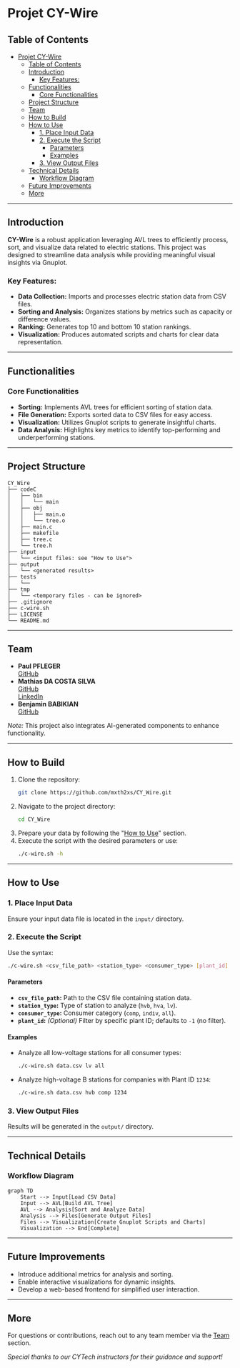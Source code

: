 # Projet CY-Wire  

## Table of Contents  
- [Projet CY-Wire](#projet-cy-wire)
  - [Table of Contents](#table-of-contents)
  - [Introduction](#introduction)
    - [Key Features:](#key-features)
  - [Functionalities](#functionalities)
    - [Core Functionalities](#core-functionalities)
  - [Project Structure](#project-structure)
  - [Team](#team)
  - [How to Build](#how-to-build)
  - [How to Use](#how-to-use)
    - [1. Place Input Data](#1-place-input-data)
    - [2. Execute the Script](#2-execute-the-script)
      - [Parameters](#parameters)
      - [Examples](#examples)
    - [3. View Output Files](#3-view-output-files)
  - [Technical Details](#technical-details)
    - [Workflow Diagram](#workflow-diagram)
  - [Future Improvements](#future-improvements)
  - [More](#more)

---

## Introduction  

**CY-Wire** is a robust application leveraging AVL trees to efficiently process, sort, and visualize data related to electric stations. This project was designed to streamline data analysis while providing meaningful visual insights via Gnuplot.  

### Key Features:  
- **Data Collection:** Imports and processes electric station data from CSV files.  
- **Sorting and Analysis:** Organizes stations by metrics such as capacity or difference values.  
- **Ranking:** Generates top 10 and bottom 10 station rankings.  
- **Visualization:** Produces automated scripts and charts for clear data representation.  

---

## Functionalities  

### Core Functionalities  
- **Sorting:** Implements AVL trees for efficient sorting of station data.  
- **File Generation:** Exports sorted data to CSV files for easy access.  
- **Visualization:** Utilizes Gnuplot scripts to generate insightful charts.  
- **Data Analysis:** Highlights key metrics to identify top-performing and underperforming stations.  

---

## Project Structure  

```
CY_Wire
├── codeC
│   ├── bin
│   │   └── main
│   ├── obj
│   │   ├── main.o
│   │   └── tree.o
│   ├── main.c
│   ├── makefile
│   ├── tree.c
│   └── tree.h
├── input
│   └── <input files: see "How to Use">
├── output
│   └── <generated results>
├── tests
│   └── 
├── tmp
│   └── <temporary files - can be ignored>
├── .gitignore
├── c-wire.sh
├── LICENSE
└── README.md
```  

---

## Team  

- **Paul PFLEGER**  
  [GitHub](https://www.github.com/p3t1tpa1n/)  
- **Mathias DA COSTA SILVA**  
  [GitHub](https://www.github.com/mxth2xs/)  
  [LinkedIn](https://www.linkedin.com/in/mathias-dcs/)  
- **Benjamin BABIKIAN**  
  [GitHub](https://www.github.com/Benji1234soleilalorsquequatre/)  

*Note:* This project also integrates AI-generated components to enhance functionality.  

---

## How to Build  

1. Clone the repository:  
   ```bash
   git clone https://github.com/mxth2xs/CY_Wire.git
   ```  
2. Navigate to the project directory:  
   ```bash
   cd CY_Wire  
   ```  
3. Prepare your data by following the "[How to Use](#how-to-use)" section.  
4. Execute the script with the desired parameters or use:  
   ```bash
   ./c-wire.sh -h  
   ```  

---

## How to Use  

### 1. Place Input Data  
Ensure your input data file is located in the `input/` directory.  

### 2. Execute the Script  
Use the syntax:  
```bash
./c-wire.sh <csv_file_path> <station_type> <consumer_type> [plant_id]  
```  

#### Parameters  
- **`csv_file_path`:** Path to the CSV file containing station data.  
- **`station_type`:** Type of station to analyze (`hvb`, `hva`, `lv`).  
- **`consumer_type`:** Consumer category (`comp`, `indiv`, `all`).  
- **`plant_id`:** *(Optional)* Filter by specific plant ID; defaults to `-1` (no filter).  

#### Examples  
- Analyze all low-voltage stations for all consumer types:  
  ```bash  
  ./c-wire.sh data.csv lv all  
  ```  
- Analyze high-voltage B stations for companies with Plant ID `1234`:  
  ```bash  
  ./c-wire.sh data.csv hvb comp 1234  
  ```  

### 3. View Output Files  
Results will be generated in the `output/` directory.  

---

## Technical Details  

### Workflow Diagram  

```mermaid  
graph TD  
    Start --> Input[Load CSV Data]  
    Input --> AVL[Build AVL Tree]  
    AVL --> Analysis[Sort and Analyze Data]  
    Analysis --> Files[Generate Output Files]  
    Files --> Visualization[Create Gnuplot Scripts and Charts]  
    Visualization --> End[Complete]  
```  

---

## Future Improvements  

- Introduce additional metrics for analysis and sorting.  
- Enable interactive visualizations for dynamic insights.  
- Develop a web-based frontend for simplified user interaction.  

---

## More  

For questions or contributions, reach out to any team member via the [Team](#team) section.  

*Special thanks to our CYTech instructors for their guidance and support!*  